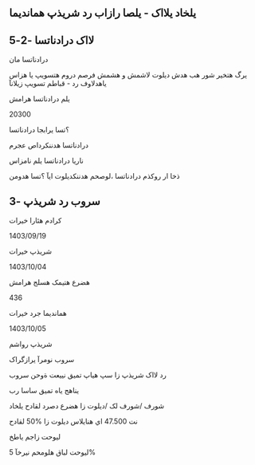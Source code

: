 ## یلخاد یلااک - یلصا رازاب رد شريذپ همانديما

<!-- image -->

## لااک درادناتسا -2-5

درادناتسا مان

یرگ هتخير شور هب هدش ديلوت لاشمش و هشمش فرصم دروم هتسويپ یا هزاس یاهدلاوف رد - قباطم تسويپ زيلانآ

یلم درادناتسا هرامش

20300

؟تسا یرابجا درادناتسا

درادناتسا هدننکرداص عجرم

ناريا درادناتسا یلم نامزاس

ذخا ار روکذم درادناتسا ،لوصحم هدننکديلوت ايآ ؟تسا هدومن

## سروب رد شريذپ -3

کرادم هئارا خيرات

1403/09/19

شريذپ خيرات

1403/10/04

هضرع هتيمک هسلج هرامش

436

همانديما جرد خيرات

1403/10/05

شريذپ رواشم

سروب نومرآ یرازگراک

رد لااک شريذپ زا سپ هياپ تميق نييعت ةوحن سروب

یناهج  یاه تميق ساسا رب

شورف /شورف لک /ديلوت زا هضرع دصرد لقادح یلخاد

نت 47.500 اي هنايلاس ديلوت زا %50 لقادح

ليوحت زاجم یاطخ

ليوحت لباق هلومحم نيرخآ 5%